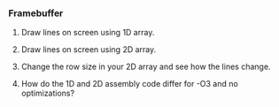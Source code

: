 ### Framebuffer

1. Draw lines on screen using 1D array.

1. Draw lines on screen using 2D array.

1. Change the row size in your 2D array and see how the lines change.

1. How do the 1D and 2D assembly code differ for -O3 and no optimizations?





